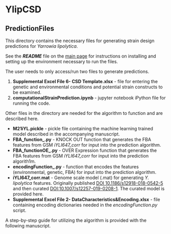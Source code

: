 # YlipCSD 
## PredictionFiles


This directory contains the necessary files for generating strain design predictions for *Yarrowia lipolytica*. <br>

See the ***README*** file on the [main page](https://github.com/jjczajka/YlipCSD) for instructions on installing and setting up the environment necessary to run the files.

The user needs to only access/run two files to generate predictions.
1. **Supplemental Excel File 6- CSD Template.xlsx** - file for entering the genetic and environmental conditions and potential strain constructs to be examined.
2. **computationalStrainPrediction.ipynb** - jupyter notebook iPython file for running the code.  

Other files in the directory are needed for the algorithm to function and are described here.
* **M21iYL.pickle** - pickle file containing the machine learning trained model described in the accompanying manuscript.
* **FBA_function_.py** - KNOCK OUT function that generates the FBA features from GSM *iYLI647_corr* for input into the prediction algorithm.
* **FBA_functionOE_.py** - OVER Expression function that generates the FBA features from GSM *iYLI647_corr* for input into the prediction algorith1m.
* **encodingFunction_.py** - function that encodes the features (environmental, genetic, FBA) for input into the prediction algorithm.
* **iYLI647_corr.mat** - Genome scale model (.mat) for generating *Y. lipolytica* features. Originally published [DOI 10.1186/s12918-018-0542-5](https://bmcsystbiol.biomedcentral.com/articles/10.1186/s12918-018-0542-5) and then curated [DOI:10.1007/s12257-019-0208-1](https://link.springer.com/article/10.1007%2Fs12257-019-0208-1). The curated model is provided here. 
* **Supplemental Excel File 2- DataCharacteristics&Encoding.xlsx** - file containing encoding dictionaries needed in the *encodingFunction.py* script.

A step-by-step guide for utilizing the algorithm is provided with the following manuscript.
